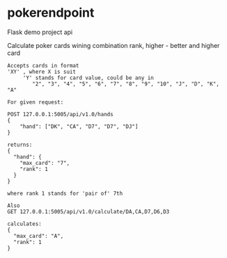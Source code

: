 # pokerendpoint
Flask demo project api



Calculate poker cards wining combination rank, higher - better and higher card

    Accepts cards in format
    'XY' , where X is suit
         'Y' stands for card value, could be any in
            "2", "3", "4", "5", "6", "7", "8", "9", "10", "J", "D", "K", "A"

    For given request:

    POST 127.0.0.1:5005/api/v1.0/hands
    {
        "hand": ["DK", "CA", "D7", "D7", "DJ"]
    }

    returns:
    {
      "hand": {
        "max_card": "7",
        "rank": 1
      }
    }

    where rank 1 stands for 'pair of' 7th
    
    Also 
    GET 127.0.0.1:5005/api/v1.0/calculate/DA,CA,D7,D6,D3
    
    calculates:
    {
      "max_card": "A",
      "rank": 1
    }
